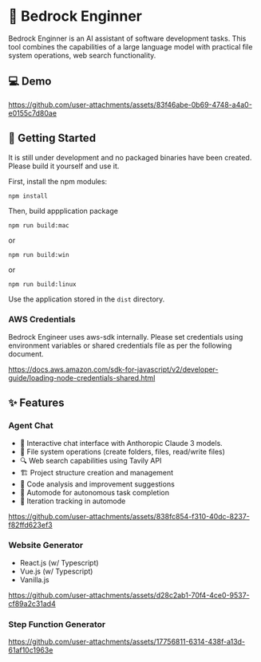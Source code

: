 # 🧙 Bedrock Enginner

Bedrock Enginner is an AI assistant of software development tasks. This tool combines the capabilities of a large language model with practical file system operations, web search functionality.

## 💻 Demo

https://github.com/user-attachments/assets/83f46abe-0b69-4748-a4a0-e0155c7d80ae

## 🍎 Getting Started

It is still under development and no packaged binaries have been created. Please build it yourself and use it.

First, install the npm modules:

```
npm install
```

Then, build appplication package

```
npm run build:mac
```

or

```
npm run build:win
```

or

```
npm run build:linux
```

Use the application stored in the `dist` directory.

### AWS Credentials

Bedrock Engineer uses aws-sdk internally. Please set credentials using environment variables or shared credentials file as per the following document.

https://docs.aws.amazon.com/sdk-for-javascript/v2/developer-guide/loading-node-credentials-shared.html

## ✨ Features

### Agent Chat

- 💬 Interactive chat interface with Anthoropic Claude 3 models.
- 📁 File system operations (create folders, files, read/write files)
- 🔍 Web search capabilities using Tavily API
- 🏗️ Project structure creation and management
- 🧐 Code analysis and improvement suggestions
- 🚀 Automode for autonomous task completion
- 🔄 Iteration tracking in automode



https://github.com/user-attachments/assets/838fc854-f310-40dc-8237-f82ffd623ef3


### Website Generator

- React.js (w/ Typescript)
- Vue.js (w/ Typescript)
- Vanilla.js

https://github.com/user-attachments/assets/d28c2ab1-70f4-4ce0-9537-cf89a2c31ad4


### Step Function Generator

https://github.com/user-attachments/assets/17756811-6314-438f-a13d-61af10c1963e

